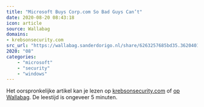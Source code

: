 ```yaml
---
title: "Microsoft Buys Corp.com So Bad Guys Can’t"
date: 2020-08-20 08:43:18
icon: article
source: Wallabag
domains:
- krebsonsecurity.com
src_url: "https://wallabag.sanderdorigo.nl/share/6263257685bd35.36204019"
2020: "08"
categories:
    - "microsoft"
    - "security"
    - "windows"
---
```

Het oorspronkelijke artikel kan je lezen op [krebsonsecurity.com](https://krebsonsecurity.com/2020/04/microsoft-buys-corp-com-so-bad-guys-cant/) of [op Wallabag](https://wallabag.sanderdorigo.nl/share/6263257685bd35.36204019). De leestijd is ongeveer 5 minuten.